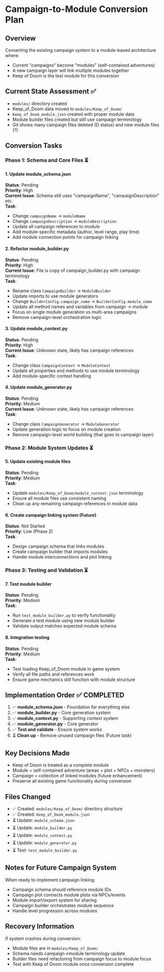 # Campaign-to-Module Conversion Plan

## Overview
Converting the existing campaign system to a module-based architecture where:
- Current "campaigns" become "modules" (self-contained adventures)
- A new campaign layer will link multiple modules together
- Keep of Doom is the test module for this conversion

## Current State Assessment ✅
- `modules/` directory created
- Keep_of_Doom data moved to `modules/Keep_of_Doom/`
- `Keep_of_Doom_module.json` created with proper module data
- Module builder files created but still use campaign terminology
- Git shows many campaign files deleted (D status) and new module files (?)

## Conversion Tasks

### Phase 1: Schema and Core Files ⏳

#### 1. Update module_schema.json
**Status**: Pending  
**Priority**: High  
**Current Issue**: Schema still uses "campaignName", "campaignDescription" etc.  
**Task**: 
- Change `campaignName` → `moduleName`
- Change `campaignDescription` → `moduleDescription` 
- Update all campaign references to module
- Add module-specific metadata (author, level range, play time)
- Add module connection points for campaign linking

#### 2. Refactor module_builder.py
**Status**: Pending  
**Priority**: High  
**Current Issue**: File is copy of campaign_builder.py with campaign terminology  
**Task**:
- Rename class `CampaignBuilder` → `ModuleBuilder`
- Update imports to use module generators
- Change `BuilderConfig.campaign_name` → `BuilderConfig.module_name`
- Update all method names and variables from campaign → module
- Focus on single module generation vs multi-area campaigns
- Remove campaign-level orchestration logic

#### 3. Update module_context.py  
**Status**: Pending  
**Priority**: High  
**Current Issue**: Unknown state, likely has campaign references  
**Task**:
- Change class `CampaignContext` → `ModuleContext`  
- Update all properties and methods to use module terminology
- Add module-specific context handling

#### 4. Update module_generator.py
**Status**: Pending  
**Priority**: Medium  
**Current Issue**: Unknown state, likely has campaign references  
**Task**:
- Change class `CampaignGenerator` → `ModuleGenerator`
- Update generation logic to focus on module creation
- Remove campaign-level world building (that goes to campaign layer)

### Phase 2: Module System Updates ⏳

#### 5. Update existing module files
**Status**: Pending  
**Priority**: Medium  
**Task**:
- Update `modules/Keep_of_Doom/module_context.json` terminology
- Ensure all module files use consistent naming
- Clean up any remaining campaign references in module data

#### 6. Create campaign linking system (Future)
**Status**: Not Started  
**Priority**: Low (Phase 2)  
**Task**:
- Design campaign schema that links modules
- Create campaign builder that imports modules
- Handle module interconnections and plot linking

### Phase 3: Testing and Validation ⏳

#### 7. Test module builder
**Status**: Pending  
**Priority**: Medium  
**Task**:
- Run `test_module_builder.py` to verify functionality
- Generate a test module using new module builder
- Validate output matches expected module schema

#### 8. Integration testing
**Status**: Pending  
**Priority**: Medium  
**Task**:
- Test loading Keep_of_Doom module in game system
- Verify all file paths and references work
- Ensure game mechanics still function with module structure

## Implementation Order ✅ COMPLETED

1. ✅ **module_schema.json** - Foundation for everything else
2. ✅ **module_builder.py** - Core generation system  
3. ✅ **module_context.py** - Supporting context system
4. ✅ **module_generator.py** - Core generator
5. ✅ **Test and validate** - Ensure system works
6. ⏳ **Clean up** - Remove unused campaign files (Future task)

## Key Decisions Made

- Keep of Doom is treated as a complete module
- Module = self-contained adventure (areas + plot + NPCs + monsters)
- Campaign = collection of linked modules (future enhancement)
- Preserve all existing game functionality during conversion

## Files Changed
- ✅ Created: `modules/Keep_of_Doom/` directory structure
- ✅ Created: `Keep_of_Doom_module.json`
- ⏳ Update: `module_schema.json`
- ⏳ Update: `module_builder.py` 
- ⏳ Update: `module_context.py`
- ⏳ Update: `module_generator.py`
- ⏳ Test: `test_module_builder.py`

## Notes for Future Campaign System

When ready to implement campaign linking:
- Campaign schema should reference module IDs
- Campaign plot connects module plots via NPCs/events
- Module import/export system for sharing
- Campaign builder orchestrates module sequence
- Handle level progression across modules

## Recovery Information

If system crashes during conversion:
- Module files are in `modules/Keep_of_Doom/`
- Schema needs campaign→module terminology update
- Builder files need refactoring from campaign focus to module focus  
- Test with Keep of Doom module once conversion complete